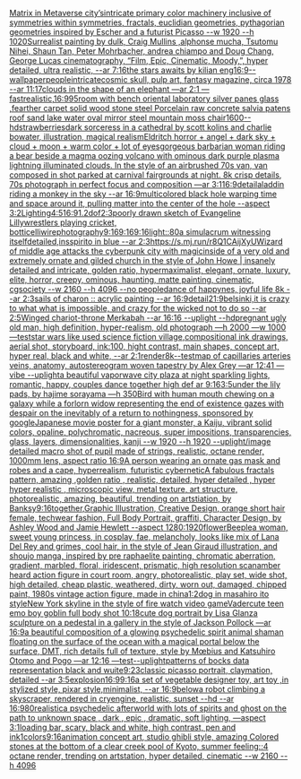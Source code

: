 [Matrix in Metaverse city’s](https://www.ebank.nz/aiartgenerator?category=Matrix%20in%20Metaverse%20city%E2%80%99s)[intricate primary color machinery inclusive of symmetries within symmetries, fractals, euclidian geometries, pythagorian geometries inspired by Escher and a futurist Picasso --w 1920 --h 1020](https://www.ebank.nz/aiartgenerator?category=intricate%20primary%20color%20machinery%20inclusive%20of%20symmetries%20within%20symmetries%2C%20fractals%2C%20euclidian%20geometries%2C%20pythagorian%20geometries%20inspired%20by%20Escher%20and%20a%20futurist%20Picasso%20--w%201920%20--h%201020)[Surrealist painting by dulk, Craig Mullins ,alphonse mucha, Tsutomu Nihei, Shaun Tan, Peter Mohrbacher, andrea chiampo and Doug Chang, George Lucas cinematography, “Film, Epic, Cinematic, Moody,”, hyper detailed, ultra realistic, --ar 7:16](https://www.ebank.nz/aiartgenerator?category=Surrealist%20painting%20by%20dulk%2C%20Craig%20Mullins%20%2Calphonse%20mucha%2C%20Tsutomu%20Nihei%2C%20Shaun%20Tan%2C%20Peter%20Mohrbacher%2C%20andrea%20chiampo%20and%20Doug%20Chang%2C%20George%20Lucas%20cinematography%2C%20%E2%80%9CFilm%2C%20Epic%2C%20Cinematic%2C%20Moody%2C%E2%80%9D%2C%20hyper%20detailed%2C%20ultra%20realistic%2C%20--ar%207%3A16)[the stars awaits by kilian eng](https://www.ebank.nz/aiartgenerator?category=the%20stars%20awaits%20by%20kilian%20eng)[16:9](https://www.ebank.nz/aiartgenerator?category=16%3A9)[--wallpaper](https://www.ebank.nz/aiartgenerator?category=--wallpaper)[people](https://www.ebank.nz/aiartgenerator?category=people)[intricate](https://www.ebank.nz/aiartgenerator?category=intricate)[cosmic skull, pulp art, fantasy magazine, circa 1978 --ar 11:17](https://www.ebank.nz/aiartgenerator?category=cosmic%20skull%2C%20pulp%20art%2C%20fantasy%20magazine%2C%20circa%201978%20--ar%2011%3A17)[clouds in the shape of an elephant —ar 2:1 —fast](https://www.ebank.nz/aiartgenerator?category=clouds%20in%20the%20shape%20of%20an%20elephant%20%E2%80%94ar%202%3A1%20%E2%80%94fast)[realistic,](https://www.ebank.nz/aiartgenerator?category=realistic%2C)[16:9](https://www.ebank.nz/aiartgenerator?category=16%3A9)[95](https://www.ebank.nz/aiartgenerator?category=95)[room with bench oriental laboratory silver panes glass ,fearther carpet solid wood stone steel Porcelain raw concrete salvia patens roof sand lake water oval mirror steel mountain moss chair](https://www.ebank.nz/aiartgenerator?category=room%20with%20bench%20oriental%20laboratory%20silver%20panes%20glass%20%2Cfearther%20carpet%20solid%20wood%20stone%20steel%20Porcelain%20raw%20concrete%20salvia%20patens%20roof%20sand%20lake%20water%20oval%20mirror%20steel%20mountain%20moss%20chair)[1600](https://www.ebank.nz/aiartgenerator?category=1600)[--hd](https://www.ebank.nz/aiartgenerator?category=--hd)[strawberries](https://www.ebank.nz/aiartgenerator?category=strawberries)[dark sorceress in a cathedral by scott kolins and charlie bowater, illustration, magical realism](https://www.ebank.nz/aiartgenerator?category=dark%20sorceress%20in%20a%20cathedral%20by%20scott%20kolins%20and%20charlie%20bowater%2C%20illustration%2C%20magical%20realism)[Eldritch horror + angel + dark sky + cloud + moon + warm color + lot of eyes](https://www.ebank.nz/aiartgenerator?category=Eldritch%20horror%20%2B%20angel%20%2B%20dark%20sky%20%2B%20cloud%20%2B%20moon%20%2B%20warm%20color%20%2B%20lot%20of%20eyes)[gorgeous barbarian woman riding a bear beside a magma oozing volcano with ominous dark purple plasma lightning illuminated clouds. In the style of an airbrushed 70s van, van composed in shot parked at carnival fairgrounds at night. 8k crisp details, 70s photograph in perfect focus and composition —ar 3:1](https://www.ebank.nz/aiartgenerator?category=gorgeous%20barbarian%20woman%20riding%20a%20bear%20beside%20a%20magma%20oozing%20volcano%20with%20ominous%20dark%20purple%20plasma%20lightning%20illuminated%20clouds.%20In%20the%20style%20of%20an%20airbrushed%2070s%20van%2C%20van%20composed%20in%20shot%20parked%20at%20carnival%20fairgrounds%20at%20night.%208k%20crisp%20details%2C%2070s%20photograph%20in%20perfect%20focus%20and%20composition%20%E2%80%94ar%203%3A1)[16:9](https://www.ebank.nz/aiartgenerator?category=16%3A9)[detail](https://www.ebank.nz/aiartgenerator?category=detail)[](https://www.ebank.nz/aiartgenerator?category=)[aladdin riding a monkey in the sky --ar 16:9](https://www.ebank.nz/aiartgenerator?category=aladdin%20riding%20a%20monkey%20in%20the%20sky%20--ar%2016%3A9)[multicolored black hole warping time and space around it, pulling matter into the center of the hole --aspect 3:2](https://www.ebank.nz/aiartgenerator?category=multicolored%20black%20hole%20warping%20time%20and%20space%20around%20it%2C%20pulling%20matter%20into%20the%20center%20of%20the%20hole%20--aspect%203%3A2)[Lighting](https://www.ebank.nz/aiartgenerator?category=Lighting)[4:5](https://www.ebank.nz/aiartgenerator?category=4%3A5)[16:9](https://www.ebank.nz/aiartgenerator?category=16%3A9)[1.2](https://www.ebank.nz/aiartgenerator?category=1.2)[dof](https://www.ebank.nz/aiartgenerator?category=dof)[2:3](https://www.ebank.nz/aiartgenerator?category=2%3A3)[poorly drawn sketch of Evangeline Lilly](https://www.ebank.nz/aiartgenerator?category=poorly%20drawn%20sketch%20of%20Evangeline%20Lilly)[wrestlers playing cricket, botticelli](https://www.ebank.nz/aiartgenerator?category=wrestlers%20playing%20cricket%2C%20botticelli)[wire](https://www.ebank.nz/aiartgenerator?category=wire)[photography](https://www.ebank.nz/aiartgenerator?category=photography)[9:16](https://www.ebank.nz/aiartgenerator?category=9%3A16)[9:16](https://www.ebank.nz/aiartgenerator?category=9%3A16)[9:16](https://www.ebank.nz/aiartgenerator?category=9%3A16)[light::](https://www.ebank.nz/aiartgenerator?category=light%3A%3A)[80](https://www.ebank.nz/aiartgenerator?category=80)[a simulacrum witnessing itself](https://www.ebank.nz/aiartgenerator?category=a%20simulacrum%20witnessing%20itself)[detailed,](https://www.ebank.nz/aiartgenerator?category=detailed%2C)[insspirito in blue --ar 2:3](https://www.ebank.nz/aiartgenerator?category=insspirito%20in%20blue%20--ar%202%3A3)[<https://s.mj.run/r8Q1CAijXyU>](https://www.ebank.nz/aiartgenerator?category=%3Chttps%3A//s.mj.run/r8Q1CAijXyU%3E)[Wizard of middle age attacks the cyberpunk city with magic](https://www.ebank.nz/aiartgenerator?category=Wizard%20of%20middle%20age%20attacks%20the%20cyberpunk%20city%20with%20magic)[inside of a very old and extremely ornate and gilded church in the style of John Howe | insanely detailed and intricate, golden ratio, hypermaximalist, elegant, ornate, luxury, elite, horror, creepy, ominous, haunting, matte painting, cinematic, cgsociety --w 2160  --h 4096 --no people](https://www.ebank.nz/aiartgenerator?category=inside%20of%20a%20very%20old%20and%20extremely%20ornate%20and%20gilded%20church%20in%20the%20style%20of%20John%20Howe%20%7C%20insanely%20detailed%20and%20intricate%2C%20golden%20ratio%2C%20hypermaximalist%2C%20elegant%2C%20ornate%2C%20luxury%2C%20elite%2C%20horror%2C%20creepy%2C%20ominous%2C%20haunting%2C%20matte%20painting%2C%20cinematic%2C%20cgsociety%20--w%202160%20%20--h%204096%20--no%20people)[dance of happynes, joyful life 8k --ar 2:3](https://www.ebank.nz/aiartgenerator?category=dance%20of%20happynes%2C%20joyful%20life%208k%20--ar%202%3A3)[sails of charon :: acrylic painting --ar 16:9](https://www.ebank.nz/aiartgenerator?category=sails%20of%20charon%20%3A%3A%20acrylic%20painting%20--ar%2016%3A9)[detail](https://www.ebank.nz/aiartgenerator?category=detail)[21:9](https://www.ebank.nz/aiartgenerator?category=21%3A9)[belsinki,](https://www.ebank.nz/aiartgenerator?category=belsinki%2C)[it is crazy to what what is impossible, and crazy for the wicked not to do so --ar 2:5](https://www.ebank.nz/aiartgenerator?category=it%20is%20crazy%20to%20what%20what%20is%20impossible%2C%20and%20crazy%20for%20the%20wicked%20not%20to%20do%20so%20--ar%202%3A5)[Winged chariot-throne Merkabah --ar 16:16 --uplight --hd](https://www.ebank.nz/aiartgenerator?category=Winged%20chariot-throne%20Merkabah%20--ar%2016%3A16%20--uplight%20--hd)[pregnant ugly old man, high definition, hyper-realism, old photograph —h 2000 —w 1000 —test](https://www.ebank.nz/aiartgenerator?category=pregnant%20ugly%20old%20man%2C%20high%20definition%2C%20hyper-realism%2C%20old%20photograph%20%E2%80%94h%202000%20%E2%80%94w%201000%20%E2%80%94test)[star wars like used science fiction village,compositional ink drawings, aerial shot, storyboard, ink:100, hight contrast, main shapes, concept art, hyper real, black and white, --ar 2:1](https://www.ebank.nz/aiartgenerator?category=star%20wars%20like%20used%20science%20fiction%20village%2Ccompositional%20ink%20drawings%2C%20aerial%20shot%2C%20storyboard%2C%20ink%3A100%2C%20hight%20contrast%2C%20main%20shapes%2C%20concept%20art%2C%20hyper%20real%2C%20black%20and%20white%2C%20--ar%202%3A1)[render](https://www.ebank.nz/aiartgenerator?category=render)[8k](https://www.ebank.nz/aiartgenerator?category=8k)[--test](https://www.ebank.nz/aiartgenerator?category=--test)[map of capillaries arteries veins, anatomy, autostereogram woven tapestry by Alex Grey —ar 12:41 —vibe --uplight](https://www.ebank.nz/aiartgenerator?category=map%20of%20capillaries%20arteries%20veins%2C%20anatomy%2C%20autostereogram%20woven%20tapestry%20by%20Alex%20Grey%20%E2%80%94ar%2012%3A41%20%E2%80%94vibe%20--uplight)[a beautiful vaporwave city plaza at night sparkling lights, romantic, happy, couples dance together high def ar 9:16](https://www.ebank.nz/aiartgenerator?category=a%20beautiful%20vaporwave%20city%20plaza%20at%20night%20sparkling%20lights%2C%20romantic%2C%20happy%2C%20couples%20dance%20together%20high%20def%20ar%209%3A16)[3:5](https://www.ebank.nz/aiartgenerator?category=3%3A5)[under the lily pads, by hajime sorayama —h 350](https://www.ebank.nz/aiartgenerator?category=under%20the%20lily%20pads%2C%20by%20hajime%20sorayama%20%E2%80%94h%20350)[Bird with human mouth chewing on a galaxy while a forlorn widow representing the end of existence gazes with despair on the inevitably of a return to nothingness, sponsored by google](https://www.ebank.nz/aiartgenerator?category=Bird%20with%20human%20mouth%20chewing%20on%20a%20galaxy%20while%20a%20forlorn%20widow%20representing%20the%20end%20of%20existence%20gazes%20with%20despair%20on%20the%20inevitably%20of%20a%20return%20to%20nothingness%2C%20sponsored%20by%20google)[Japanese movie poster for a giant monster, a Kaiju, vibrant solid colors, opaline, polychromatic, nacreous, super impositions, transparencies, glass, layers, dimensionalities, kanji --w 1920 --h 1920 --uplight](https://www.ebank.nz/aiartgenerator?category=Japanese%20movie%20poster%20for%20a%20giant%20monster%2C%20a%20Kaiju%2C%20vibrant%20solid%20colors%2C%20opaline%2C%20polychromatic%2C%20nacreous%2C%20super%20impositions%2C%20transparencies%2C%20glass%2C%20layers%2C%20dimensionalities%2C%20kanji%20--w%201920%20--h%201920%20--uplight)[/image detailed macro shot of pupil made of strings, realistic, octane render, 1000mm lens, aspect ratio 16:9](https://www.ebank.nz/aiartgenerator?category=/image%20detailed%20macro%20shot%20of%20pupil%20made%20of%20strings%2C%20realistic%2C%20octane%20render%2C%201000mm%20lens%2C%20aspect%20ratio%2016%3A9)[A person wearing an ornate gas mask and robes and a cape, hyperrealism, futuristic cybernetic](https://www.ebank.nz/aiartgenerator?category=A%20person%20wearing%20an%20ornate%20gas%20mask%20and%20robes%20and%20a%20cape%2C%20hyperrealism%2C%20futuristic%20cybernetic)[A fabulous fractals pattern, amazing ,golden ratio , realistic, detailed, hyper detailed , hyper hyper realistic , microscopic view, metal texture, art structure, photorealistic, amazing, beautiful, trending on artstiation, by Banksy](https://www.ebank.nz/aiartgenerator?category=A%20fabulous%20fractals%20pattern%2C%20amazing%20%2Cgolden%20ratio%20%2C%20realistic%2C%20detailed%2C%20hyper%20detailed%20%2C%20hyper%20hyper%20realistic%20%2C%20microscopic%20view%2C%20metal%20texture%2C%20art%20structure%2C%20photorealistic%2C%20amazing%2C%20beautiful%2C%20trending%20on%20artstiation%2C%20by%20Banksy)[9:16](https://www.ebank.nz/aiartgenerator?category=9%3A16)[together,](https://www.ebank.nz/aiartgenerator?category=together%2C)[Graphic Illustration, Creative Design, orange short hair female, techwear fashion, Full Body Portrait, graffiti, Character Design, by Ashley Wood and Jamie Hewlett --aspect 1280:1920](https://www.ebank.nz/aiartgenerator?category=Graphic%20Illustration%2C%20Creative%20Design%2C%20orange%20short%20hair%20female%2C%20techwear%20fashion%2C%20Full%20Body%20Portrait%2C%20graffiti%2C%20Character%20Design%2C%20by%20Ashley%20Wood%20and%20Jamie%20Hewlett%20--aspect%201280%3A1920)[flower](https://www.ebank.nz/aiartgenerator?category=flower)[Beeple](https://www.ebank.nz/aiartgenerator?category=Beeple)[a woman, sweet young princess, in cosplay, fae, melancholy, looks like mix of Lana Del Rey and grimes, cool hair, in the style of Jean Giraud illustration, and shoujo manga, inspired by pre raphaelite painting, chromatic aberration, gradient, marbled, floral, iridescent, prismatic, high resolution scan](https://www.ebank.nz/aiartgenerator?category=a%20woman%2C%20sweet%20young%20princess%2C%20in%20cosplay%2C%20fae%2C%20melancholy%2C%20looks%20like%20mix%20of%20Lana%20Del%20Rey%20and%20grimes%2C%20cool%20hair%2C%20in%20the%20style%20of%20Jean%20Giraud%20illustration%2C%20and%20shoujo%20manga%2C%20inspired%20by%20pre%20raphaelite%20painting%2C%20chromatic%20aberration%2C%20gradient%2C%20marbled%2C%20floral%2C%20iridescent%2C%20prismatic%2C%20high%20resolution%20scan)[amber heard action figure in court room, angry, photorealistic, play set, wide shot, high detailed, cheap plastic, weathered, dirty, worn out, damaged, chipped paint, 1980s vintage action figure, made in china](https://www.ebank.nz/aiartgenerator?category=amber%20heard%20action%20figure%20in%20court%20room%2C%20angry%2C%20photorealistic%2C%20play%20set%2C%20wide%20shot%2C%20high%20detailed%2C%20cheap%20plastic%2C%20weathered%2C%20dirty%2C%20worn%20out%2C%20damaged%2C%20chipped%20paint%2C%201980s%20vintage%20action%20figure%2C%20made%20in%20china)[1:2](https://www.ebank.nz/aiartgenerator?category=1%3A2)[dog in masahiro ito style](https://www.ebank.nz/aiartgenerator?category=dog%20in%20masahiro%20ito%20style)[New York skyline in the style of fire watch video game](https://www.ebank.nz/aiartgenerator?category=New%20York%20skyline%20in%20the%20style%20of%20fire%20watch%20video%20game)[Vader](https://www.ebank.nz/aiartgenerator?category=Vader)[cute teen emo boy goblin full body shot 10:18](https://www.ebank.nz/aiartgenerator?category=cute%20teen%20emo%20boy%20goblin%20full%20body%20shot%2010%3A18)[cute dog portrait by Lisa Glanz](https://www.ebank.nz/aiartgenerator?category=cute%20dog%20portrait%20by%20Lisa%20Glanz)[a sculpture on a pedestal in a gallery in the style of Jackson Pollock —ar 16:9](https://www.ebank.nz/aiartgenerator?category=a%20sculpture%20on%20a%20pedestal%20in%20a%20gallery%20in%20the%20style%20of%20Jackson%20Pollock%20%E2%80%94ar%2016%3A9)[a beautiful composition of a glowing psychedelic spirit animal shaman floating on the surface of the ocean with a magical portal below the surface, DMT,  rich details full of texture, style by Mœbius and Katsuhiro Otomo and Pogo —ar 12:16 —test](https://www.ebank.nz/aiartgenerator?category=a%20beautiful%20composition%20of%20a%20glowing%20psychedelic%20spirit%20animal%20shaman%20floating%20on%20the%20surface%20of%20the%20ocean%20with%20a%20magical%20portal%20below%20the%20surface%2C%20DMT%2C%20%20rich%20details%20full%20of%20texture%2C%20style%20by%20M%C5%93bius%20and%20Katsuhiro%20Otomo%20and%20Pogo%20%E2%80%94ar%2012%3A16%20%E2%80%94test)[--uplight](https://www.ebank.nz/aiartgenerator?category=--uplight)[patterns of bocks data representation black and wuite](https://www.ebank.nz/aiartgenerator?category=patterns%20of%20bocks%20data%20representation%20black%20and%20wuite)[9:23](https://www.ebank.nz/aiartgenerator?category=9%3A23)[classic picasso portrait, claymation, detailed --ar 3:5](https://www.ebank.nz/aiartgenerator?category=classic%20picasso%20portrait%2C%20claymation%2C%20detailed%20--ar%203%3A5)[explosion](https://www.ebank.nz/aiartgenerator?category=explosion)[16:9](https://www.ebank.nz/aiartgenerator?category=16%3A9)[9:16](https://www.ebank.nz/aiartgenerator?category=9%3A16)[a set of vegetable designer toy, art toy ,in stylized style, pixar style,minimalist, --ar 16:9](https://www.ebank.nz/aiartgenerator?category=a%20set%20of%20vegetable%20designer%20toy%2C%20art%20toy%20%2Cin%20stylized%20style%2C%20pixar%20style%2Cminimalist%2C%20--ar%2016%3A9)[below](https://www.ebank.nz/aiartgenerator?category=below)[a robot climbing a skyscraper, rendered in cryengine, realistic, sunset --hd --ar 16:9](https://www.ebank.nz/aiartgenerator?category=a%20robot%20climbing%20a%20skyscraper%2C%20rendered%20in%20cryengine%2C%20realistic%2C%20sunset%20--hd%20--ar%2016%3A9)[80](https://www.ebank.nz/aiartgenerator?category=80)[realistic](https://www.ebank.nz/aiartgenerator?category=realistic)[a psychedelic afterworld with lots of spirits and ghost on the path to unknown space , dark , epic , dramatic, soft lighting, —aspect 3:1](https://www.ebank.nz/aiartgenerator?category=a%20psychedelic%20afterworld%20with%20lots%20of%20spirits%20and%20ghost%20on%20the%20path%20to%20unknown%20space%20%2C%20dark%20%2C%20epic%20%2C%20dramatic%2C%20soft%20lighting%2C%20%E2%80%94aspect%203%3A1)[loading bar, scary, black and white, high contrast, pen and ink](https://www.ebank.nz/aiartgenerator?category=loading%20bar%2C%20scary%2C%20black%20and%20white%2C%20high%20contrast%2C%20pen%20and%20ink)[1](https://www.ebank.nz/aiartgenerator?category=1)[colors](https://www.ebank.nz/aiartgenerator?category=colors)[9:16](https://www.ebank.nz/aiartgenerator?category=9%3A16)[animation concept art, studio ghibli style, amazing Colored stones at the bottom of a clear creek pool of Kyoto, summer feeling::4 octane render, trending on artstation, hyper detailed, cinematic --w 2160  --h 4096](https://www.ebank.nz/aiartgenerator?category=animation%20concept%20art%2C%20studio%20ghibli%20style%2C%20amazing%20Colored%20stones%20at%20the%20bottom%20of%20a%20clear%20creek%20pool%20of%20Kyoto%2C%20summer%20feeling%3A%3A4%20octane%20render%2C%20trending%20on%20artstation%2C%20hyper%20detailed%2C%20cinematic%20--w%202160%20%20--h%204096)